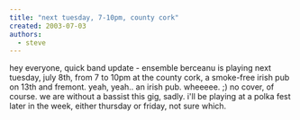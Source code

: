 ```yaml
---
title: "next tuesday, 7-10pm, county cork"
created: 2003-07-03
authors: 
  - steve
---
```


hey everyone, quick band update - ensemble berceanu is playing next tuesday, july 8th, from 7 to 10pm at the county cork, a smoke-free irish pub on 13th and fremont. yeah, yeah.. an irish pub. wheeeee. ;) no cover, of course. we are without a bassist this gig, sadly. i'll be playing at a polka fest later in the week, either thursday or friday, not sure which.
